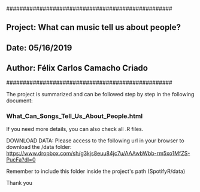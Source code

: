 
##################################################
## Project: What can music tell us about people?
## Date: 05/16/2019
## Author: Félix Carlos Camacho Criado
##################################################

The project is summarized and can be followed step by step in the following document:
### What_Can_Songs_Tell_Us_About_People.html

If you need more details, you can also check all .R files.

DOWNLOAD DATA:
Please access to the following url in your browser to download the /data folder:
https://www.dropbox.com/sh/g3kjs8euu84jc7u/AAAwbWbb-rm5xo1MfZS-PucFa?dl=0

Remember to include this folder inside the project's path (SpotifyR/data)

Thank you
